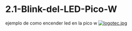 # 2.1-Blink-del-LED-Pico-W
ejemplo de como encender led en la pico w
[![logotec.jpg](https://i.postimg.cc/7LKVn79K/logotec.jpg)](https://postimg.cc/VSbnYJ3t)
